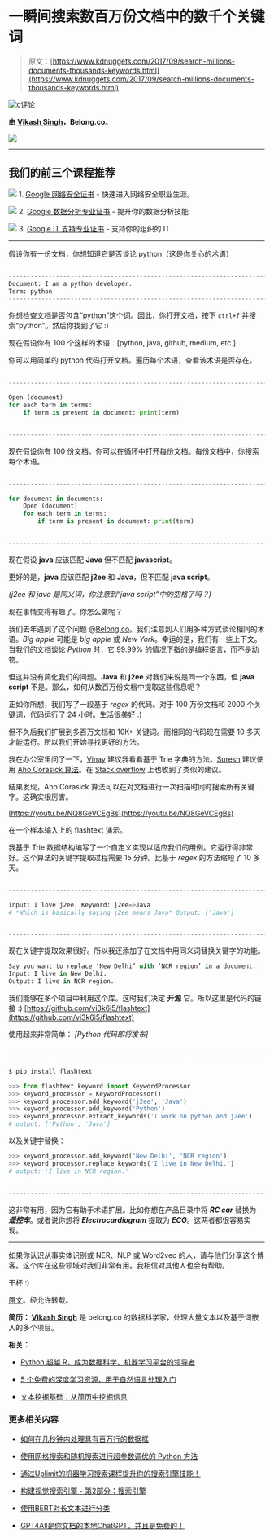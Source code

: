 # 一瞬间搜索数百万份文档中的数千个关键词

> 原文：[https://www.kdnuggets.com/2017/09/search-millions-documents-thousands-keywords.html](https://www.kdnuggets.com/2017/09/search-millions-documents-thousands-keywords.html)

![c](../Images/3d9c022da2d331bb56691a9617b91b90.png)[评论](#comments)

**由 [Vikash Singh](https://medium.com/@vi3k6i5)，Belong.co**。

![](../Images/5241db5938fde65ba36e10d1a424d7e7.png)

* * *

## 我们的前三个课程推荐

![](../Images/0244c01ba9267c002ef39d4907e0b8fb.png) 1\. [Google 网络安全证书](https://www.kdnuggets.com/google-cybersecurity) - 快速进入网络安全职业生涯。

![](../Images/e225c49c3c91745821c8c0368bf04711.png) 2\. [Google 数据分析专业证书](https://www.kdnuggets.com/google-data-analytics) - 提升你的数据分析技能

![](../Images/0244c01ba9267c002ef39d4907e0b8fb.png) 3\. [Google IT 支持专业证书](https://www.kdnuggets.com/google-itsupport) - 支持你的组织的 IT

* * *

假设你有一份文档，你想知道它是否谈论 python（这是你关心的术语）

```py

-------------------------------------------------------------------------
Document: I am a python developer.
Term: python
-------------------------------------------------------------------------

```

你想检查文档是否包含“python”这个词。因此，你打开文档，按下 `ctrl+f` 并搜索“python”。然后你找到了它 :)

现在假设你有 100 个这样的术语：[python, java, github, medium, etc.]

你可以用简单的 python 代码打开文档。遍历每个术语，查看该术语是否存在。

```py

-------------------------------------------------------------------------
```

```py
Open (document) 
for each term in terms: 
    if term is present in document: print(term)
```

```py

-------------------------------------------------------------------------
```

现在假设你有 100 份文档。你可以在循环中打开每份文档。每份文档中，你搜索每个术语。

```py

-------------------------------------------------------------------------

```

```py
for document in documents: 
    Open (document)
    for each term in terms:
        if term is present in document: print(term)
```

```py

-------------------------------------------------------------------------
```

现在假设 **java** 应该匹配 **Java** 但不匹配 **javascript**。

更好的是，**java** 应该匹配 **j2ee** 和 **Java**，但不匹配 **java script**。

*(j2ee 和 java 是同义词，你注意到“java script”中的空格了吗？)*

现在事情变得有趣了。你怎么做呢？

我们去年遇到了这个问题 @[Belong.co](https://medium.com/@BelongCo)。我们注意到人们用多种方式谈论相同的术语。*Big apple* 可能是 *big apple* 或 *New York*。幸运的是，我们有一些上下文。当我们的文档谈论 *Python* 时，它 99.99% 的情况下指的是编程语言，而不是动物。

但这并没有简化我们的问题。**Java** 和 **j2ee** 对我们来说是同一个东西，但 **java script** 不是。那么，如何从数百万份文档中提取这些信息呢？

正如你所想，我们写了一段基于 *regex* 的代码。对于 100 万份文档和 2000 个关键词，代码运行了 24 小时。生活很美好 :)

但不久后我们扩展到多百万文档和 10K+ 关键词。而相同的代码现在需要 10 多天才能运行。所以我们开始寻找更好的方法。

我在办公室里问了一下，[Vinay](https://www.linkedin.com/in/vinay-pande-54810813/) 建议我看看基于 Trie 字典的方法。[Suresh](https://www.linkedin.com/in/suresh-lakshmanan/) 建议使用 [Aho Corasick 算法](https://en.wikipedia.org/wiki/Aho%E2%80%93Corasick_algorithm)。在 [Stack overflow](https://stackoverflow.com/questions/44178449/regex-replace-is-taking-time-for-millions-of-documents-how-to-make-it-faster) 上也收到了类似的建议。

结果发现，Aho Corasick 算法可以在对文档进行一次扫描时同时搜索所有关键字。这确实很厉害。

[https://youtu.be/NQ8GeVCEgBs](https://youtu.be/NQ8GeVCEgBs)

在一个样本输入上的 flashtext 演示。

我基于 Trie 数据结构编写了一个自定义实现以适应我们的用例。它运行得非常好。这个算法的关键字提取过程需要 15 分钟。比基于 *regex* 的方法缩短了 10 多天。

```py

-------------------------------------------------------------------------
```

```py
Input: I love j2ee. Keyword: j2ee=>Java 
# *Which is basically saying j2ee means Java* Output: ['Java']
```

```py

-------------------------------------------------------------------------
```

现在关键字提取效果很好。所以我还添加了在文档中用同义词替换关键字的功能。

```py
Say you want to replace ‘New Delhi’ with ‘NCR region’ in a document.
Input: I live in New Delhi.
Output: I live in NCR region.
```

我们能够在多个项目中利用这个库。这时我们决定 **开源** 它。所以这里是代码的链接 :) [https://github.com/vi3k6i5/flashtext](https://github.com/vi3k6i5/flashtext)

使用起来非常简单： *[Python 代码即将发布]*

```py

-------------------------------------------------------------------------
```

```py
$ pip install flashtext
```

```py
>>> from flashtext.keyword import KeywordProcessor
>>> keyword_processor = KeywordProcessor()
>>> keyword_processor.add_keyword('j2ee', 'Java')
>>> keyword_processor.add_keyword('Python')
>>> keyword_processor.extract_keywords('I work on python and j2ee')
# output: ['Python', 'Java']
```

以及关键字替换：

```py
>>> keyword_processor.add_keyword('New Delhi', 'NCR region')
>>> keyword_processor.replace_keywords('I live in New Delhi.')
# output: 'I live in NCR region.'
```

```py

-------------------------------------------------------------------------
```

这非常有用，因为它有助于术语扩展。比如你想在产品目录中将 ***RC car*** 替换为 ***遥控车***。或者说你想将 ***Electrocardiogram*** 提取为 ***ECG***。这两者都很容易实现。

* * *

如果你认识从事实体识别或 NER、NLP 或 Word2vec 的人，请与他们分享这个博客。这个库在这些领域对我们非常有用。我相信对其他人也会有帮助。

干杯 :)

[原文](https://medium.com/@vi3k6i5/search-millions-of-documents-for-thousands-of-keywords-in-a-flash-b39e5d1e126a)。经允许转载。

**简历： [Vikash Singh](https://medium.com/@vi3k6i5)** 是 belong.co 的数据科学家，处理大量文本以及基于词嵌入的多个项目。

**相关：**

+   [Python 超越 R，成为数据科学、机器学习平台的领导者](/2017/08/python-overtakes-r-leader-analytics-data-science.html)

+   [5 个免费的深度学习资源，用于自然语言处理入门](/2017/07/5-free-resources-getting-started-deep-learning-nlp.html)

+   [文本挖掘基础：从简历中挖掘信息](/2017/05/text-mining-information-resume.html)

### 更多相关内容

+   [如何在几秒钟内处理具有百万行的数据框](https://www.kdnuggets.com/2022/01/process-dataframe-millions-rows-seconds.html)

+   [使用网格搜索和随机搜索进行超参数调优的 Python 方法](https://www.kdnuggets.com/2022/10/hyperparameter-tuning-grid-search-random-search-python.html)

+   [通过Uplimit的机器学习搜索课程提升你的搜索引擎技能！](https://www.kdnuggets.com/2023/10/uplimit-elevate-your-search-engine-skills-search-with-ml-course)

+   [构建视觉搜索引擎 - 第2部分：搜索引擎](https://www.kdnuggets.com/2022/02/building-visual-search-engine-part-2.html)

+   [使用BERT对长文本进行分类](https://www.kdnuggets.com/2022/02/classifying-long-text-documents-bert.html)

+   [GPT4All是你文档的本地ChatGPT，并且是免费的！](https://www.kdnuggets.com/2023/06/gpt4all-local-chatgpt-documents-free.html)
